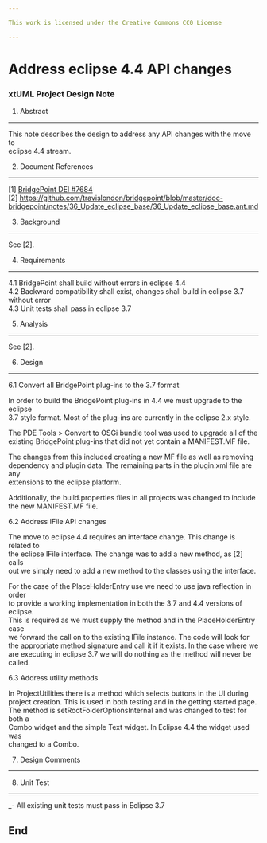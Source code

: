 ```yaml
---

This work is licensed under the Creative Commons CC0 License

---
```


# Address eclipse 4.4 API changes
### xtUML Project Design Note

1. Abstract
-----------
This note describes the design to address any API changes with the move to   
eclipse 4.4 stream.   

2. Document References
----------------------
[1] [BridgePoint DEI #7684](https://support.onefact.net/redmine/issues/7684)  
[2] https://github.com/travislondon/bridgepoint/blob/master/doc-bridgepoint/notes/36_Update_eclipse_base/36_Update_eclipse_base.ant.md  

3. Background
-------------
See [2].   

4. Requirements
---------------
4.1 BridgePoint shall build without errors in eclipse 4.4   
4.2 Backward compatibility shall exist, changes shall build in eclipse 3.7 without error    
4.3 Unit tests shall pass in eclipse 3.7   

5. Analysis
-----------
See [2].   

6. Design
---------
6.1 Convert all BridgePoint plug-ins to the 3.7 format   

In order to build the BridgePoint plug-ins in 4.4 we must upgrade to the eclipse   
3.7 style format.  Most of the plug-ins are currently in the eclipse 2.x style.   

The PDE Tools > Convert to OSGi bundle tool was used to upgrade all of the   
existing BridgePoint plug-ins that did not yet contain a MANIFEST.MF file.   

The changes from this included creating a new MF file as well as removing   
dependency and plugin data.  The remaining parts in the plugin.xml file are any   
extensions to the eclipse platform.

Additionally, the build.properties files in all projects was changed to include   
the new MANIFEST.MF file.   

6.2 Address IFile API changes   

The move to eclipse 4.4 requires an interface change.  This change is related to   
the eclipse IFile interface.  The change was to add a new method, as [2] calls   
out we simply need to add a new method to the classes using the interface.   

For the case of the PlaceHolderEntry use we need to use java reflection in order   
to provide a working implementation in both the 3.7 and 4.4 versions of eclipse.   
This is required as we must supply the method and in the PlaceHolderEntry case   
we forward the call on to the existing IFile instance.  The code will look for   
the appropriate method signature and call it if it exists.  In the case where we   
are executing in eclipse 3.7 we will do nothing as the method will never be   
called.   

6.3 Address utility methods   

In ProjectUtilities there is a method which selects buttons in the UI during   
project creation.  This is used in both testing and in the getting started page.   
The method is setRootFolderOptionsInternal and was changed to test for both a   
Combo widget and the simple Text widget.  In Eclipse 4.4 the widget used was   
changed to a Combo.

7. Design Comments
------------------

8. Unit Test
------------
_- All existing unit tests must pass in Eclipse 3.7

End
---

